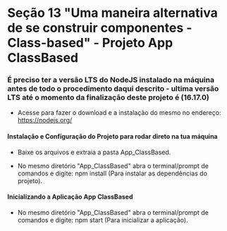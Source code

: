 # Seção 13 "Uma maneira alternativa de se construir componentes - Class-based" - Projeto App ClassBased

### É preciso ter a versão LTS do NodeJS instalado na máquina antes de todo o procedimento daqui descrito - ultima versão LTS até o momento da finalização deste projeto é (16.17.0)

- Acesse para fazer o download e a instalação do mesmo no endereço: https://nodejs.org/

#### Instalação e Configuração do Projeto para rodar direto na tua máquina

- Baixe os arquivos e extraia a pasta App_ClassBased.

- No mesmo diretório "App_ClassBased" abra o terminal/prompt de comandos e digite: npm install (Para instalar as dependências do projeto).

#### Inicializando a Aplicação App ClassBased

- No mesmo diretório "App_ClassBased" abra o terminal/prompt de comandos e digite: npm start (Para inicializar a aplicação).
